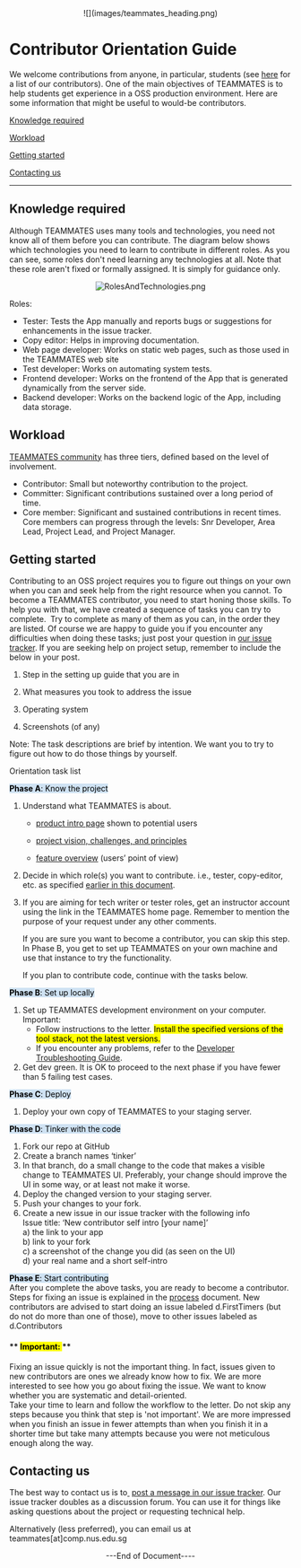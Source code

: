 <center>![](images/teammates_heading.png) </center>


# **Contributor Orientation Guide**



We welcome contributions from anyone, in particular, students (see [here](https://www.google.com/url?q=http://teammatesv4.appspot.com/about.html&sa=D&ust=1458427634357000&usg=AFQjCNGIbS5nfk0HxVCMSqPXXmcaOSz47w) for a list of our contributors). One of the main objectives of TEAMMATES is to help students get experience in a OSS production environment. Here are some information that might be useful to would-be contributors.



[Knowledge required](#h.abftcg92xk1k)

[Workload](#h.8yn20iebwilp)

[Getting started](#h.4es3v3yquxal)

[Contacting us](#h.5lngkuxtl5mo)

* * *



## Knowledge required

Although TEAMMATES uses many tools and technologies, you need not know all of them before you can contribute. The diagram below shows which technologies you need to learn to contribute in different roles. As you can see, some roles don't need learning any technologies at all. Note that these role aren't fixed or formally assigned. It is simply for guidance only.

<center>

![RolesAndTechnologies.png](https://lh6.googleusercontent.com/3cvr4dEJEBiqlsY_X6-sTwTyYCvk_d5YKsLM2Z-IWI7AEd6c1bYgZ4LDW5yDbwrd9b3kIrGD08kIKyVkg9vHmO-_iXhs8bpGQyJnwpKA12pFWj1Tj-XYuXVYkOBgoI_BVBHkR6I)

</center>

Roles:

* Tester: Tests the App manually and reports bugs or suggestions for enhancements in the issue tracker.
*   Copy editor: Helps in improving documentation.
*   Web page developer: Works on static web pages, such as those used in the TEAMMATES web site
*   Test developer: Works on automating system tests.
*   Frontend developer: Works on the frontend of the App that is generated dynamically from the server side.
*   Backend developer: Works on the backend logic of the App, including data storage.

## Workload

[TEAMMATES community](https://www.google.com/url?q=https://teammatesv4.appspot.com/about.html&sa=D&ust=1458427634375000&usg=AFQjCNF9iNnM6PPTk5wwrsnKRUCsLst1xQ) has three tiers, defined based on the level of involvement.

*   Contributor: Small but noteworthy contribution to the project.
*   Committer: Significant contributions sustained over a long period of time.
*   Core member: Significant and sustained contributions in recent times. Core members can progress through the levels: Snr Developer, Area Lead, Project Lead, and Project Manager.

## Getting started

Contributing to an OSS project requires you to figure out things on your own when you can and seek help from the right resource when you cannot. To become a TEAMMATES contributor, you need to start honing those skills. To help you with that, we have created a sequence of tasks you can try to complete.  Try to complete as many of them as you can, in the order they are listed. Of course we are happy to guide you if you encounter any difficulties when doing these tasks; just post your question in [our issue tracker](https://www.google.com/url?q=https://github.com/TEAMMATES/teammates/issues&sa=D&ust=1458427634380000&usg=AFQjCNEfiA-pDqfeFk-NWy7uSU2vJdd4UA). If you are seeking help on project setup, remember to include the below in your post.

1. Step in the setting up guide that you are in

2. What measures you took to address the issue

3. Operating system

4. Screenshots (of any)


Note: The task descriptions are brief by intention. We want you to try to figure out how to do those things by yourself.

Orientation task list

<mark style="background-color: #cfe2f3">**Phase A**: Know the project</mark>
1.  Understand what TEAMMATES is about.
    * [product intro page](https://www.google.com/url?q=https://teammatesv4.appspot.com&sa=D&ust=1458427634385000&usg=AFQjCNEDi3V_xRJj6Sv4x0rTuMreo4zIXA) shown to potential users

    * [project vision, challenges, and principles](https://www.google.com/url?q=http://teammatesv4.appspot.com/dev/devman.html%23project&sa=D&ust=1458427634387000&usg=AFQjCNGm_T3iGMuSsidiGRVwLGI_Ybs4Gg)
    * [feature overview](https://www.google.com/url?q=https://teammatesv4.appspot.com/features.html&sa=D&ust=1458427634388000&usg=AFQjCNFEaB-epSz6Mo5ICeLwqA-BNxCJMg) (users’ point of view)

2.  Decide in which role(s) you want to contribute. i.e., tester, copy-editor, etc. as specified [earlier in this document](#id.49lgk6iu1w59).
3.  If you are aiming for tech writer or tester roles, get an instructor account using the link in the TEAMMATES home page. Remember to mention the purpose of your request under any other comments.

    If you are sure you want to become a contributor, you can skip this step. In Phase B, you get to set up TEAMMATES on your own machine and use that instance to try the functionality.

    If you plan to contribute code, continue with the tasks below.



<mark style="background-color: #cfe2f3">**Phase B**: Set up locally</mark>

1.  Set up TEAMMATES development environment on your computer.  
    Important:  
    * Follow instructions to the letter. <mark>Install the specified versions of the tool stack, not the latest versions.</mark>  
    * If you encounter any problems, refer to the [Developer Troubleshooting Guide](https://www.google.com/url?q=https://docs.google.com/document/d/1_p7WOGryOStPfTGA_ZifE1kVlskb1zfd3HZwc4lE4QQ/pub?embedded%3Dtrue&sa=D&ust=1458427634398000&usg=AFQjCNGVBlVtbfAZEnGnVwGudarEORsfRw).
2.  Get dev green. It is OK to proceed to the next phase if you have fewer than 5 failing test cases.




<mark style="background-color: #cfe2f3">**Phase C**: Deploy</mark>

1.  Deploy your own copy of TEAMMATES to your staging server.

<mark style="background-color: #cfe2f3">**Phase D**: Tinker with the code</mark>

1.  Fork our repo at GitHub
2.  Create a branch names ‘tinker’
3.  In that branch, do a small change to the code that makes a visible change to TEAMMATES UI. Preferably, your change should improve the UI in some way, or at least not make it worse.
4.  Deploy the changed version to your staging server.
5.  Push your changes to your fork.
6.  Create a new issue in our issue tracker with the following info  
    Issue title: ‘New contributor self intro [your name]’    
    a) the link to your app  
    b) link to your fork  
    c) a screenshot of the change you did (as seen on the UI)  
    d) your real name and a short self-intro


<mark style="background-color: #cfe2f3">**Phase E**: Start contributing</mark>  
After you complete the above tasks, you are ready to become a contributor. Steps for fixing an issue is explained in the [process](https://www.google.com/url?q=https://github.com/TEAMMATES/repo/blob/master/devdocs/process.md&sa=D&ust=1458427634412000&usg=AFQjCNGUevpZNIogCae6RA0FQvZoI2etWQ) document. New contributors are advised to start doing an issue labeled d.FirstTimers (but do not do more than one of those), move to other issues labeled as d.Contributors  


#### ** <mark> Important: </mark> **

Fixing an issue quickly is not the important thing. In fact, issues given to new contributors are ones we already know how to fix. We are more interested to see how you go about fixing the issue. We want to know whether you are systematic and detail-oriented.  
Take your time to learn and follow the workflow to the letter. Do not skip any steps because you think that step is 'not important'. We are more impressed when you finish an issue in fewer attempts than when you finish it in a shorter time but take many attempts because you were not meticulous enough along the way.  


## Contacting us

The best way to contact us is to[ ](https://www.google.com/url?q=https://github.com/TEAMMATES/teammates/issues/new&sa=D&ust=1458427634421000&usg=AFQjCNHGZZ7OUGSW29iXO6FKgOaRHmq0Eg) [post a message in our issue tracker](https://www.google.com/url?q=https://github.com/TEAMMATES/teammates/issues/new&sa=D&ust=1458427634422000&usg=AFQjCNFXV3v7oCbAQmkZQbtnQKEQwSAOGQ). Our issue tracker doubles as a discussion forum. You can use it for things like asking questions about the project or requesting technical help.

Alternatively (less preferred), you can email us at teammates[at]comp.nus.edu.sg

<center> ---End of Document---- </center>
